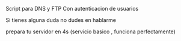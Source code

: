Script para DNS y FTP 
Con autenticacion de usuarios 


Si tienes alguna duda no dudes en hablarme


prepara tu servidor en 4s (servicio basico , funciona perfectamente)
